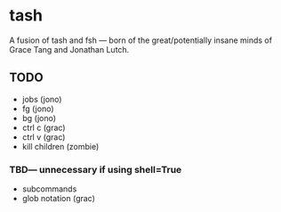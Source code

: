 # tash

A fusion of tash and fsh — born of the great/potentially insane minds of Grace Tang and Jonathan Lutch.

## TODO
- jobs (jono)
- fg (jono)
- bg (jono)
- ctrl c (grac)
- ctrl v (grac)
- kill children (zombie)
### TBD— unnecessary if using shell=True
- subcommands
- glob notation (grac)
